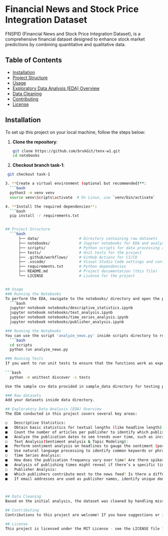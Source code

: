 # Financial News and Stock Price Integration Dataset

FNSPID (Financial News and Stock Price Integration Dataset), is a comprehensive financial dataset designed to enhance stock market predictions by combining quantitative and qualitative data.

## Table of Contents

- [Installation](#installation)
- [Project Structure](#project-structure)
- [Usage](#usage)
- [Exploratory Data Analysis (EDA) Overview](#exploratory-data-analysis-eda-overview)
- [Data Cleaning](#data-cleaning)
- [Contributing](#contributing)
- [License](#license)

## Installation

To set up this project on your local machine, follow the steps below:

1. **Clone the repository**:
   ```bash
   git clone https://github.com/brukGit/tenx-w1.git
   cd notebooks

2. **Checkout branch task-1**:
  ```bash
   git checkout task-1

3. **Create a virtual environment (optional but recommended)**:
    ```bash
    python3 -m venv venv
    source venv\Scripts\activate  # On Linux, use `venv/bin/activate`

4. **Install the required dependencies**:
    ```bash
    pip install -r requirements.txt


## Project Structure
    ```bash
        ├── data/                  # Directory containing raw datasets
        ├── notebooks/             # Jupyter notebooks for EDA and analysis
        ├── scripts/               # Python scripts for data processing and visualization
        ├── tests/                 # Unit tests for the project
        ├── .github/workflows/     # GitHub Actions for CI/CD
        ├── .vscode/               # Visual Studio Code settings and configurations
        ├── requirements.txt       # Python dependencies
        ├── README.md              # Project documentation (this file)
        └── LICENSE                # License for the project


## Usage
### Running the Notebooks
To perform the EDA, navigate to the notebooks/ directory and open the provided Jupyter notebook. The notebook focuses on different aspects of the analysis, including descriptive statistics, time series analysis, and publisher analysis analysis.
    ```bash
    jupyter notebook notebooks/descriptive_statistics.ipynb
    jupyter notebook notebooks/text_analysis.ipynb
    jupyter notebook notebooks/time_series_analysis.ipynb
    jupyter notebook notebooks/publisher_analysis.ipynb

### Running the Notebooks
You can use the script 'analyze_news.py' inside scripts directory to run all scripts located in 'src/' directory. Just change directory to scripts and executed the script inside. 
    ```bash
    cd scripts
    python run analyze_news.py

### Running Tests
If you want to run unit tests to ensure that the functions work as expected (although, sorry, currently no test code is provided.):
    
```bash
    python -m unittest discover -s tests

Use the sample csv data provided in sample_data directory for testing purposes.

### Raw datasets
Add your datasets inside data directory.

## Exploratory Data Analysis (EDA) Overview
The EDA conducted in this project covers several key areas:

○	Descriptive Statistics:
■	Obtain basic statistics for textual lengths (like headline length).
■	Count the number of articles per publisher to identify which publishers are most active.
■	Analyze the publication dates to see trends over time, such as increased news frequency on particular days or during specific events.
○	Text Analysis(Sentiment analysis & Topic Modeling):
■	Perform sentiment analysis on headlines to gauge the sentiment (positive, negative, neutral) associated with the news.
■	Use natural language processing to identify common keywords or phrases, potentially extracting topics or significant events (like "FDA approval", "price target", etc.).
○	Time Series Analysis:
■	How does the publication frequency vary over time? Are there spikes in article publications related to specific market events?
■	Analysis of publishing times might reveal if there’s a specific time when most news is released, which could be crucial for traders and automated trading systems.
○	Publisher Analysis:
■	Which publishers contribute most to the news feed? Is there a difference in the type of news they report?
■	If email addresses are used as publisher names, identify unique domains to see if certain organizations contribute more frequently.



## Data Cleaning
Based on the initial analysis, the dataset was cleaned by handling missing values, removing duplicates, and ensuring correct data types.

## Contributing
Contributions to this project are welcome! If you have suggestions or improvements, feel free to open a pull request or issue on GitHub.

## License
This project is licensed under the MIT License - see the LICENSE file for details.


